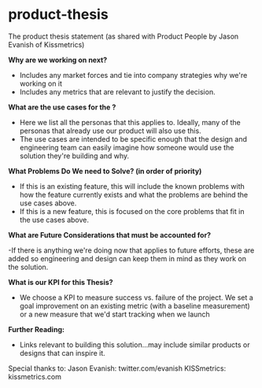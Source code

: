 product-thesis
==============

The product thesis statement (as shared with Product People by Jason Evanish of Kissmetrics)

**Why are we working on <Product Name> next?**

- Includes any market forces and tie into company strategies why we're working on it
- Includes any metrics that are relevant to justify the decision.

**What are the use cases for the <Product Name>?**

- Here we list all the personas that this applies to. Ideally, many of the personas that already use our product will also use this.
- The use cases are intended to be specific enough that the design and engineering team can easily imagine how someone would use the solution they're building and why. 

**What Problems Do We need to Solve? (in order of priority)**

- If this is an existing feature, this will include the known problems with how the feature currently exists and what the problems are behind the use cases above.
- If this is a new feature, this is focused on the core problems that fit in the use cases above.

**What are Future Considerations that must be accounted for?**

-If there is anything we're doing now that applies to future efforts, these are added so engineering and design can keep them in mind as they work on the solution.

**What is our KPI for this Thesis?**

- We choose a KPI to measure success vs. failure of the project. We set a goal improvement on an existing metric (with a baseline measurement) or a new measure that we'd start tracking when we launch

**Further Reading:**

- Links relevant to building this solution...may include similar products or designs that can inspire it.

Special thanks to:
Jason Evanish: twitter.com/evanish
KISSmetrics: kissmetrics.com
